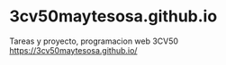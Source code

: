 # 3cv50maytesosa.github.io
Tareas y proyecto, programacion web 3CV50
https://3cv50maytesosa.github.io/
